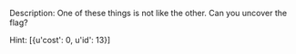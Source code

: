 Description:
One of these things is not like the other. Can you uncover the flag?

Hint:
[{u'cost': 0, u'id': 13}]